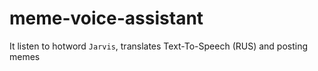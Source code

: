 # meme-voice-assistant

It listen to hotword `Jarvis`, translates Text-To-Speech (RUS) and posting memes
